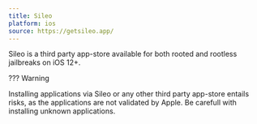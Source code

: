 ```yaml
---
title: Sileo
platform: ios
source: https://getsileo.app/
---
```


Sileo is a third party app-store available for both rooted and rootless jailbreaks on iOS 12+.

??? Warning

  Installing applications via Sileo or any other third party app-store entails risks, as the applications are not validated by Apple. Be carefull with installing unknown applications.
